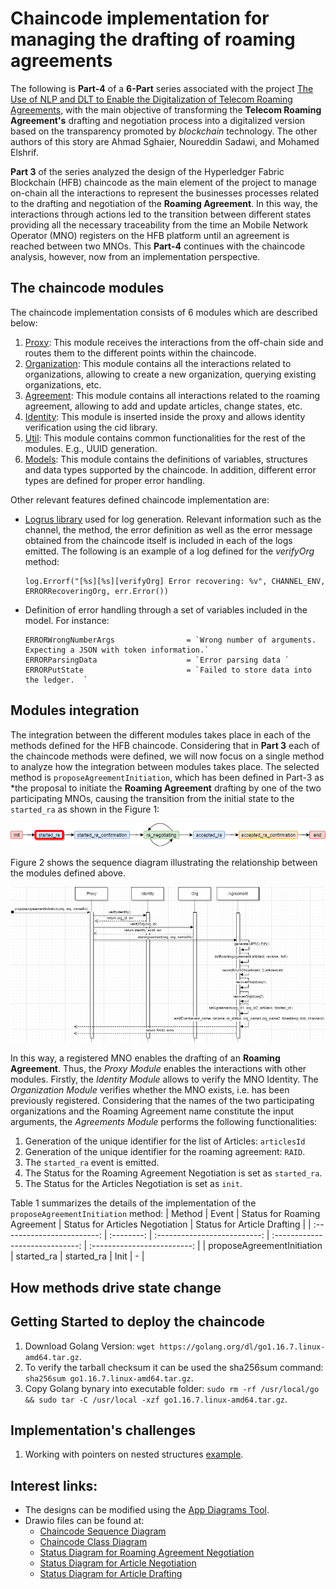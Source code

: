 # Chaincode implementation for managing the drafting of roaming agreements

The following is **Part-4** of a **6-Part** series associated with the project [The Use of NLP and DLT to Enable the Digitalization of Telecom Roaming Agreements]( https://wiki.hyperledger.org/display/INTERN/Project+Plan%3A+The+Use+of+NLP+and+DLT+to+Enable+the+Digitalization+of+Telecom+Roaming+Agreements), with the main objective of transforming the **Telecom Roaming Agreement's** drafting and negotiation process into a digitalized version based on the transparency promoted by *blockchain* technology. The other authors of this story are Ahmad Sghaier, Noureddin Sadawi, and Mohamed Elshrif.

**Part 3** of the series analyzed the design of the Hyperledger Fabric Blockchain (HFB) chaincode as the main element of the project to manage on-chain all the interactions to represent the businesses processes related to the drafting and negotiation of the **Roaming Agreement**. In this way, the interactions through actions led to the transition between different states providing all the necessary traceability from the time an Mobile Network Operator (MNO) registers on the HFB platform until an agreement is reached between two MNOs. This **Part-4** continues with the chaincode analysis, however, now from an implementation perspective.

## The chaincode modules

The chaincode implementation consists of 6 modules which are described below:

1. [Proxy](https://github.com/sfl0r3nz05/NLP-DLT/blob/sentencelvl/chaincode/implementation/proxy.go): This module receives the interactions from the off-chain side and routes them to the different points within the chaincode.
2. [Organization](https://github.com/sfl0r3nz05/NLP-DLT/blob/sentencelvl/chaincode/implementation/organization.go): This module contains all the interactions related to organizations, allowing to create a new organization, querying existing organizations, etc.
3. [Agreement](https://github.com/sfl0r3nz05/NLP-DLT/blob/sentencelvl/chaincode/implementation/agreement.go): This module contains all interactions related to the roaming agreement, allowing to add and update articles, change states, etc.
4. [Identity](https://github.com/sfl0r3nz05/NLP-DLT/blob/sentencelvl/chaincode/implementation/proxy.go): This module is inserted inside the proxy and allows identity verification using the cid library.
5. [Util](https://github.com/sfl0r3nz05/NLP-DLT/blob/sentencelvl/chaincode/implementation/util.go): This module contains common functionalities for the rest of the modules. E.g., UUID generation.
6. [Models](https://github.com/sfl0r3nz05/NLP-DLT/blob/sentencelvl/chaincode/implementation/models.go): This module contains the definitions of variables, structures and data types supported by the chaincode. In addition, different error types are defined for proper error handling.

Other relevant features defined chaincode implementation are:
- [Logrus library](https://github.com/sirupsen/logrus) used for log generation. Relevant information such as the channel, the method, the error definition as well as the error message obtained from the chaincode itself is included in each of the logs emitted. The following is an example of a log defined for the *verifyOrg* method:

    ```
    log.Errorf("[%s][%s][verifyOrg] Error recovering: %v", CHANNEL_ENV, ERRORRecoveringOrg, err.Error())
    ```
- Definition of error handling through a set of variables included in the model. For instance:
    ```
    ERRORWrongNumberArgs                = `Wrong number of arguments. Expecting a JSON with token information.`
    ERRORParsingData                    = `Error parsing data `
    ERRORPutState                       = `Failed to store data into the ledger.  `
    ```
## Modules integration
The integration between the different modules takes place in each of the methods defined for the HFB chaincode. Considering that in **Part 3** each of the chaincode methods were defined, we will now focus on a single method to analyze how the integration between modules takes place. The selected method is `proposeAgreementInitiation`, which has been defined in Part-3 as *the proposal to initiate the **Roaming Agreement** drafting by one of the two participating MNOs, causing the transition from the initial state to the `started_ra` as shown in the Figure 1:

<img src="https://github.com/sfl0r3nz05/Medium/blob/main/Chaincode%20implementation%20for%20managing%20the%20drafting%20of%20roaming%20agreements/images/Roaming_Agreement_State_v03.drawio.png">

Figure 2 shows the sequence diagram illustrating the relationship between the modules defined above. 

<img src="https://github.com/sfl0r3nz05/Medium/blob/main/Chaincode%20implementation%20for%20managing%20the%20drafting%20of%20roaming%20agreements/images/diagram_sequence_chaincode_v17.drawio.png">

In this way, a registered MNO enables the drafting of an **Roaming Agreement**. Thus, the *Proxy Module* enables the interactions with other modules. Firstly, the *Identity Module* allows to verify the MNO Identity. The *Organization Module* verifies whether the MNO exists, i.e. has been previously registered. Considering that the names of the two participating organizations and the Roaming Agreement name constitute the input arguments, the *Agreements Module* performs the following functionalities:

1. Generation of the unique identifier for the list of Articles: `articlesId`
2. Generation of the unique identifier for the roaming agreement: `RAID`.
3. The `started_ra` event is emitted.
4. The Status for the Roaming Agreement Negotiation is set as `started_ra`.
5. The Status for the Articles Negotiation is set as `init`.

Table 1 summarizes the details of the implementation of the `proposeAgreementInitiation` method:
|           Method           |   Event    | Status for Roaming Agreement | Status for Articles Negotiation | Status for Article Drafting |
| :------------------------: | :--------: | :--------------------------: | :-----------------------------: | :-------------------------: |
| proposeAgreementInitiation | started_ra |          started_ra          |              Init               |              -              |

## How methods drive state change

## Getting Started to deploy the chaincode
1. Download Golang Version: `wget https://golang.org/dl/go1.16.7.linux-amd64.tar.gz`.
2. To verify the tarball checksum it can be used the sha256sum command: `sha256sum go1.16.7.linux-amd64.tar.gz`.
3. Copy Golang bynary into executable folder: `sudo rm -rf /usr/local/go && sudo tar -C /usr/local -xzf go1.16.7.linux-amd64.tar.gz`.

## Implementation's challenges

1. Working with pointers on nested structures [example](https://play.golang.org/p/UoeBH_2EZdb).

## Interest links:
- The designs can be modified using the [App Diagrams Tool](https://app.diagrams.net/). 
- Drawio files can be found at:
    - [Chaincode Sequence Diagram](https://github.com/sfl0r3nz05/nlp-dlt/blob/sentencelvl/chaincode/design/diagram_sequence_chaincode_v17.drawio)
    - [Chaincode Class Diagram](https://github.com/sfl0r3nz05/nlp-dlt/blob/sentencelvl/chaincode/design/class_diagram_chaincode_v17.drawio)
    - [Status Diagram for Roaming Agreement Negotiation](https://github.com/sfl0r3nz05/nlp-dlt/blob/sentencelvl/chaincode/design/Roaming_Agreement_State_v03.drawio)
    - [Status Diagram for Article Negotiation](https://github.com/sfl0r3nz05/nlp-dlt/blob/sentencelvl/chaincode/design/Article_Negotiation_State_v03.drawio)
    - [Status Diagram for Article Drafting](https://github.com/sfl0r3nz05/nlp-dlt/blob/sentencelvl/chaincode/design/Article_Drafting_State_v03.drawio)